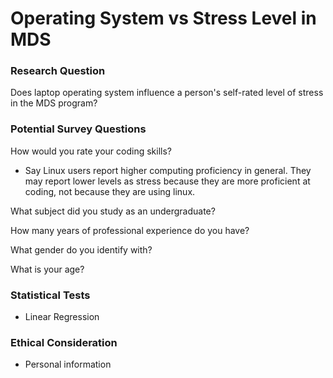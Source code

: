 # Operating System vs Stress Level in MDS

### Research Question

Does laptop operating system influence a person's self-rated level of stress in the MDS program?


### Potential Survey Questions

How would you rate your coding skills?  

- Say Linux users report higher computing proficiency in general. They may report lower levels as stress because they are more proficient at coding, not because they are using linux.   

What subject did you study as an undergraduate?  

How many years of professional experience do you have?  

What gender do you identify with?  

What is your age?  

### Statistical Tests
- Linear Regression

### Ethical Consideration
- Personal information
